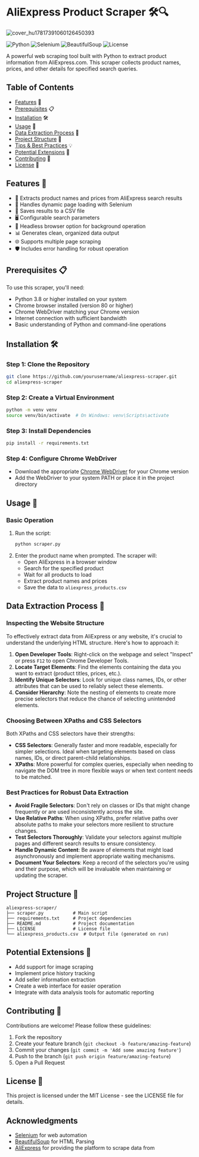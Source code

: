 # AliExpress Product Scraper 🛠️🔍

![cover_hu17817391060126450393](https://github.com/user-attachments/assets/7b53cd66-dd36-47d4-9cf2-5de55e83a252)


![Python](https://img.shields.io/badge/python-3.8+-blue.svg)
![Selenium](https://img.shields.io/badge/selenium-4.x-yellow.svg)
![BeautifulSoup](https://img.shields.io/badge/BeautifulSoup-4.x-green.svg)
![License](https://img.shields.io/badge/license-MIT-blue.svg)

A powerful web scraping tool built with Python to extract product information from AliExpress.com. This scraper collects product names, prices, and other details for specified search queries.

## Table of Contents
- [Features](#features) 🌟
- [Prerequisites](#prerequisites) 📋
- [Installation](#installation) 🛠️
- [Usage](#usage) 🚀
- [Data Extraction Process](#data-extraction) 📝
- [Project Structure](#project-structure) 📂
- [Tips & Best Practices](#tips) 💡
- [Potential Extensions](#extensions) 🌱
- [Contributing](#contributing) 🤝
- [License](#license) 📜

## Features 🌟

- 📝 Extracts product names and prices from AliExpress search results
- 🔄 Handles dynamic page loading with Selenium
- 💾 Saves results to a CSV file
- 🖥️ Configurable search parameters
- 🤖 Headless browser option for background operation
- 📊 Generates clean, organized data output
- 🌐 Supports multiple page scraping
- 🛡️ Includes error handling for robust operation


## Prerequisites 📋

To use this scraper, you'll need:

- Python 3.8 or higher installed on your system
- Chrome browser installed (version 80 or higher)
- Chrome WebDriver matching your Chrome version
- Internet connection with sufficient bandwidth
- Basic understanding of Python and command-line operations

## Installation 🛠️

### Step 1: Clone the Repository
```bash
git clone https://github.com/yourusername/aliexpress-scraper.git
cd aliexpress-scraper
```

### Step 2: Create a Virtual Environment
```bash
python -m venv venv
source venv/bin/activate  # On Windows: venv\Scripts\activate
```

### Step 3: Install Dependencies
```bash
pip install -r requirements.txt
```

### Step 4: Configure Chrome WebDriver
- Download the appropriate [Chrome WebDriver](https://sites.google.com/chromium.org/driver/) for your Chrome version
- Add the WebDriver to your system PATH or place it in the project directory

## Usage 🚀

### Basic Operation
1. Run the script:
   ```bash
   python scraper.py
   ```
2. Enter the product name when prompted. The scraper will:
   - Open AliExpress in a browser window
   - Search for the specified product
   - Wait for all products to load
   - Extract product names and prices
   - Save the data to `aliexpress_products.csv`

## Data Extraction Process 📝

### Inspecting the Website Structure
To effectively extract data from AliExpress or any website, it's crucial to understand the underlying HTML structure. Here's how to approach it:

1. **Open Developer Tools**: Right-click on the webpage and select "Inspect" or press `F12` to open Chrome Developer Tools.
2. **Locate Target Elements**: Find the elements containing the data you want to extract (product titles, prices, etc.).
3. **Identify Unique Selectors**: Look for unique class names, IDs, or other attributes that can be used to reliably select these elements.
4. **Consider Hierarchy**: Note the nesting of elements to create more precise selectors that reduce the chance of selecting unintended elements.

### Choosing Between XPaths and CSS Selectors
Both XPaths and CSS selectors have their strengths:
- **CSS Selectors**: Generally faster and more readable, especially for simpler selections. Ideal when targeting elements based on class names, IDs, or direct parent-child relationships.
- **XPaths**: More powerful for complex queries, especially when needing to navigate the DOM tree in more flexible ways or when text content needs to be matched.

### Best Practices for Robust Data Extraction
- **Avoid Fragile Selectors**: Don't rely on classes or IDs that might change frequently or are used inconsistently across the site.
- **Use Relative Paths**: When using XPaths, prefer relative paths over absolute paths to make your selectors more resilient to structure changes.
- **Test Selectors Thoroughly**: Validate your selectors against multiple pages and different search results to ensure consistency.
- **Handle Dynamic Content**: Be aware of elements that might load asynchronously and implement appropriate waiting mechanisms.
- **Document Your Selectors**: Keep a record of the selectors you're using and their purpose, which will be invaluable when maintaining or updating the scraper.


## Project Structure 📂

```
aliexpress-scraper/
├── scraper.py           # Main script
├── requirements.txt     # Project dependencies
├── README.md            # Project documentation
├── LICENSE              # License file
└── aliexpress_products.csv  # Output file (generated on run)
```

## Potential Extensions 🌱

- Add support for image scraping
- Implement price history tracking
- Add seller information extraction
- Create a web interface for easier operation
- Integrate with data analysis tools for automatic reporting

## Contributing 🤝

Contributions are welcome! Please follow these guidelines:

1. Fork the repository
2. Create your feature branch (`git checkout -b feature/amazing-feature`)
3. Commit your changes (`git commit -m 'Add some amazing feature'`)
4. Push to the branch (`git push origin feature/amazing-feature`)
5. Open a Pull Request

## License 📜

This project is licensed under the MIT License - see the LICENSE file for details.

## Acknowledgments

- [Selenium](https://www.selenium.dev/) for web automation
- [BeautifulSoup](https://www.crummy.com/software/BeautifulSoup/) for HTML Parsing
- [AliExpress](https://www.aliexpress.com/) for providing the platform to scrape data from

